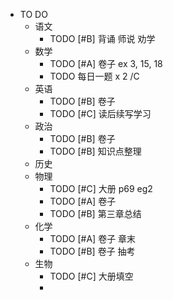 - TO DO
	- 语文
		- TODO [#B] 背诵 师说 劝学
	- 数学
		- TODO [#A] 卷子 ex 3, 15, 18
		- TODO 每日一题 x 2 /C
	- 英语
		- TODO  [#B] 卷子
		- TODO [#C] 读后续写学习
	- 政治
		- TODO [#B] 卷子
		- TODO  [#B] 知识点整理
	- 历史
	- 物理
		- TODO [#C] 大册 p69 eg2
		- TODO [#A] 卷子
		- TODO [#B] 第三章总结
	- 化学
		- TODO [#A] 卷子 章末
		- TODO [#B] 卷子 抽考
	- 生物
		- TODO  [#C] 大册填空
		-